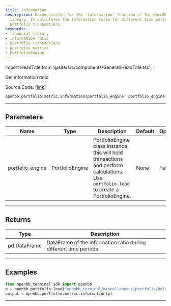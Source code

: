 ```yaml
---
title: information
description: Documentation for the 'information' function of the OpenBB financial
  library. It calculates the information ratio for different time periods based on
  portfolio transactions.
keywords:
- financial library
- information ratio
- portfolio transactions
- portfolio metrics
- PortfolioEngine
---
```


import HeadTitle from '@site/src/components/General/HeadTitle.tsx';

<HeadTitle title="portfolio.metric.information - Reference | OpenBB SDK Docs" />

Get information ratio

Source Code: [[link](https://github.com/OpenBB-finance/OpenBBTerminal/tree/main/openbb_terminal/portfolio/portfolio_model.py#L1421)]

```python wordwrap
openbb.portfolio.metric.information(portfolio_engine: portfolio_engine.PortfolioEngine)
```

---

## Parameters

| Name | Type | Description | Default | Optional |
| ---- | ---- | ----------- | ------- | -------- |
| portfolio_engine | PortfolioEngine | PortfolioEngine class instance, this will hold transactions and perform calculations.<br/>Use `portfolio.load` to create a PortfolioEngine. | None | False |


---

## Returns

| Type | Description |
| ---- | ----------- |
| pd.DataFrame | DataFrame of the information ratio during different time periods |
---

## Examples

```python
from openbb_terminal.sdk import openbb
p = openbb.portfolio.load("openbb_terminal/miscellaneous/portfolio/holdings_example.xlsx")
output = openbb.portfolio.metric.information(p)
```

---


